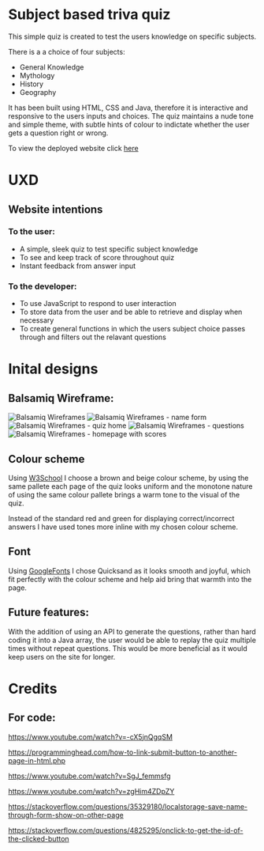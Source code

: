 # Subject based triva quiz

This simple quiz is created to test the users knowledge on specific subjects. 

There is a a choice of four subjects:
- General Knowledge
- Mythology
- History 
- Geography

It has been built using HTML, CSS and Java, therefore it is interactive and responsive to the users inputs and choices. The quiz maintains a nude tone and simple theme, with subtle hints of colour to indictate whether the user gets a question right or wrong.

To view the deployed website click [here](https://debbie-herridge.github.io/trivia-quiz/)

# UXD

## Website intentions

### To the user:

- A simple, sleek quiz to test specific subject knowledge
- To see and keep track of score throughout quiz
- Instant feedback from answer input

### To the developer:

- To use JavaScript to respond to user interaction
- To store data from the user and be able to retrieve and display when necessary
- To create general functions in which the users subject choice passes through and filters out the relavant questions


# Inital designs

## Balsamiq Wireframe:

![Balsamiq Wireframes](/assets/images/all-frames.png)
![Balsamiq Wireframes - name form](/assets/images/name-form.png)
![Balsamiq Wireframes - quiz home](/assets/images/quiz-home.png)
![Balsamiq Wireframes - questions](/assets/images/questions.png)
![Balsamiq Wireframes - homepage with scores](/assets/images/quiz-home-with-scores.png)

## Colour scheme

Using [W3School](https://www.w3schools.com/cssref/css_colors.asp) I choose a brown and beige colour scheme, by using the same pallete each page of the quiz looks uniform and the monotone nature of using the same colour pallete brings a warm tone to the visual of the quiz. 

Instead of the standard red and green for displaying correct/incorrect answers I have used tones more inline with my chosen colour scheme. 

## Font

Using [GoogleFonts](https://fonts.google.com/specimen/Quicksand?sort=popularity&preview.text=WHAT%20IS%20YOUR%20NAME%3F&preview.text_type=custom) I chose Quicksand as it looks smooth and joyful, which fit perfectly with the colour scheme and help aid bring that warmth into the page.

## Future features:

With the addition of using an API to generate the questions, rather than hard coding it into a Java array, the user would be able to replay the quiz multiple times without repeat questions. This would be more beneficial as it would keep users on the site for longer.




# Credits

## For code:









https://www.youtube.com/watch?v=-cX5jnQgqSM

https://programminghead.com/how-to-link-submit-button-to-another-page-in-html.php

https://www.youtube.com/watch?v=SgJ_femmsfg

https://www.youtube.com/watch?v=zgHim4ZDpZY

https://stackoverflow.com/questions/35329180/localstorage-save-name-through-form-show-on-other-page

https://stackoverflow.com/questions/4825295/onclick-to-get-the-id-of-the-clicked-button